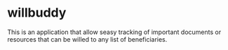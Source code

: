 # willbuddy
This is an application that allow seasy tracking of important documents or resources that can be willed to any list of beneficiaries.
